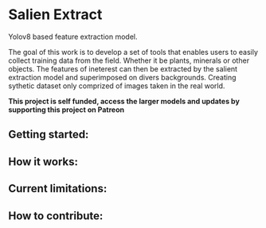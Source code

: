 
# Salien Extract

Yolov8 based feature extraction model. 

The goal of this work is to develop a set of tools that enables users to easily collect training data from the field. Whether it be plants, minerals or other objects. The features of ineterest can then be extracted by the salient extraction model and superimposed on divers backgrounds. Creating sythetic dataset only comprized of images taken in the real world. 

**This project is self funded, access the larger models and updates by supporting this project on Patreon**


## Getting started:

## How it works:

## Current limitations:

## How to contribute: